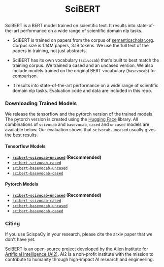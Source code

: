 # <p align=center>SciBERT</p>
SciBERT is a BERT model trained on scientific text. It results into state-of-the-art performance on a wide range of scientific domain nlp tasks. 

* SciBERT is trained on papers from the corpus of [semanticscholar.org](semanticscholar.org). Corpus size is 1.14M papers, 3.1B tokens. We use the full text of the papers in training, not just abstracts.

* SciBERT has its own vocabulary (`scivocab`) that's built to best match the training corpus. We trained a cased and an uncased version. We also include models trained on the original BERT vocabulary (`basevocab`) for comparison.

* It results into state-of-the-art performance on a wide range of scientific domain nlp tasks. Evaluation code and data are included in this repo. 

### Downloading Trained Models
We release the tensorflow and the pytorch version of the trained models. The pytorch version is created using the [Hugging Face](https://github.com/huggingface/pytorch-pretrained-BERT) library.  All combinations of `scivocab` and `basevocab`, `cased` and `uncased` models are available below. Our evaluation shows that `scivocab-uncased` usually gives the best results.

#### Tensorflow Models
* __[`scibert-scivocab-uncased`](https://s3-us-west-2.amazonaws.com/ai2-s2-research/scibert/tensorflow_models/scibert_scivocab_uncased.tar.gz) (Recommended)__
* [`scibert-scivocab-cased`](https://s3-us-west-2.amazonaws.com/ai2-s2-research/scibert/tensorflow_models/scibert_scivocab_cased.tar.gz)
* [`scibert-basevocab-uncased`](https://s3-us-west-2.amazonaws.com/ai2-s2-research/scibert/tensorflow_models/scibert_basevocab_uncased.tar.gz)
* [`scibert-basevocab-cased`](https://s3-us-west-2.amazonaws.com/ai2-s2-research/scibert/tensorflow_models/scibert_basevocab_cased.tar.gz)

#### Pytorch Models
* __[`scibert-scivocab-uncased`](https://s3-us-west-2.amazonaws.com/ai2-s2-research/scibert/pytorch_models/scibert_scivocab_uncased.tar.gz) (Recommended)__
* [`scibert-scivocab-cased`](https://s3-us-west-2.amazonaws.com/ai2-s2-research/scibert/pytorch_models/scibert_scivocab_cased.tar.gz)
* [`scibert-basevocab-uncased`](https://s3-us-west-2.amazonaws.com/ai2-s2-research/scibert/pytorch_models/scibert_basevocab_uncased.tar.gz)
* [`scibert-basevocab-cased`](https://s3-us-west-2.amazonaws.com/ai2-s2-research/scibert/pytorch_models/scibert_basevocab_cased.tar.gz)


### Citing

If you use ScispaCy in your research, please cite the arxiv paper that we don't have yet.

SciBERT is an open-source project developed by [the Allen Institute for Artificial Intelligence (AI2)](http://www.allenai.org).
AI2 is a non-profit institute with the mission to contribute to humanity through high-impact AI research and engineering.




